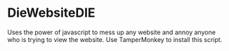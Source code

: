 # DieWebsiteDIE
Uses the power of javascript to mess up any website and annoy anyone who is trying to view the website.
Use TamperMonkey to install this script. 
